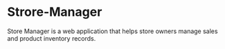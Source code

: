 # Strore-Manager
Store Manager is a web application that helps store owners manage sales and product inventory  records.
